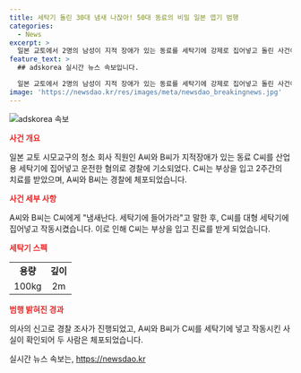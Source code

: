 ```yaml
---
title: 세탁기 돌린 30대 냄새 나잖아! 50대 동료의 비밀 일본 엽기 범행
categories:
  - News
excerpt: >
  일본 교토에서 2명의 남성이 지적 장애가 있는 동료를 세탁기에 강제로 집어넣고 돌린 사건이 발생했습니다. 이들은 동료에게 냄새난다. 세탁기에 들어가라고 말하며 범행을 저지르고, 동료는 2주간의 치료를 받을 정도의 부상을 입었습니다. 사건은 의사의 신고를 통해 밝혀졌고, 경찰은 이를 확인하고 범인 2명을 체포했습니다. (150자)
feature_text: >
  ## adskorea 실시간 뉴스 속보입니다.

  일본 교토에서 2명의 남성이 지적 장애가 있는 동료를 세탁기에 강제로 집어넣고 돌린 사건이 발생했습니다. 이들은 동료에게 냄새난다. 세탁기에 들어가라고 말하며 범행을 저지르고, 동료는 2주간의 치료를 받을 정도의 부상을 입었습니다. 사건은 의사의 신고를 통해 밝혀졌고, 경찰은 이를 확인하고 범인 2명을 체포했습니다. (150자)
image: 'https://newsdao.kr/res/images/meta/newsdao_breakingnews.jpg'
---
```


<p><img src="https://newsdao.kr/res/images/meta/newsdao_breakingnews.jpg" alt="adskorea 속보" /></p>

<p><b><span style="color: #ee2323;">사건 개요</span></b></p>

<p data-ke-size="size16">일본 교토 시모교구의 청소 회사 직원인 A씨와 B씨가 지적장애가 있는 동료 C씨를 산업용 세탁기에 집어넣고 운전한 혐의로 경찰에 기소되었다. C씨는 부상을 입고 2주간의 치료를 받았으며, A씨와 B씨는 경찰에 체포되었습니다.</p>

<p><b><span style="color: #ee2323;">사건 세부 사항</span></b></p>

<p data-ke-size="size16">A씨와 B씨는 C씨에게 "냄새난다. 세탁기에 들어가라"고 말한 후, C씨를 대형 세탁기에 집어넣고 작동시켰습니다. 이로 인해 C씨는 부상을 입고 진료를 받게 되었습니다.</p>

<p><b><span style="color: #ee2323;">세탁기 스펙</span></b></p>

<table>
    <tr>
        <td style="text-align: center; height: 17px;"><b>용량</b></td>
        <td style="text-align: center; height: 17px;"><b>깊이</b></td>
    </tr>
    <tr>
        <td style="text-align: center; height: 17px;">100kg</td>
        <td style="text-align: center; height: 17px;">2m</td>
    </tr>
</table>

<p><b><span style="color: #ee2323;">범행 밝혀진 경과</span></b></p>

<p data-ke-size="size16">의사의 신고로 경찰 조사가 진행되었고, A씨와 B씨가 C씨를 세탁기에 넣고 작동시킨 사실이 확인되어 두 사람은 체포되었습니다.</p>
실시간 뉴스 속보는, <a href="https://newsdao.kr" rel="dofollow">https://newsdao.kr</a>


